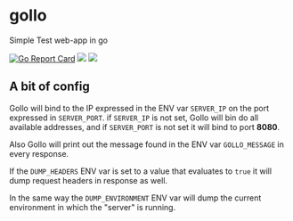 # gollo
Simple Test web-app in go

[![Go Report Card](https://goreportcard.com/badge/github.com/thorsager/gollo)](https://goreportcard.com/report/github.com/thorsager/gollo)
[![](https://images.microbadger.com/badges/image/thorsager/gollo.svg)](https://microbadger.com/images/thorsager/gollo "Get your own image badge on microbadger.com")
[![](https://images.microbadger.com/badges/version/thorsager/gollo.svg)](https://microbadger.com/images/thorsager/gollo "Get your own version badge on microbadger.com")


## A bit of config
Gollo will bind to the IP expressed in the ENV var `SERVER_IP` on the port expressed in `SERVER_PORT`. if `SERVER_IP` is
not set, Gollo will bin do all available addresses, and if `SERVER_PORT` is not set it will bind to port **8080**.

Also Gollo will print out the message found in the ENV var `GOLLO_MESSAGE` in every response.

If the `DUMP_HEADERS` ENV var is set to a value that evaluates to `true` it will dump request headers
in response as well.

In the same way the `DUMP_ENVIRONMENT` ENV var will dump the current environment in which the "server" is
running.

